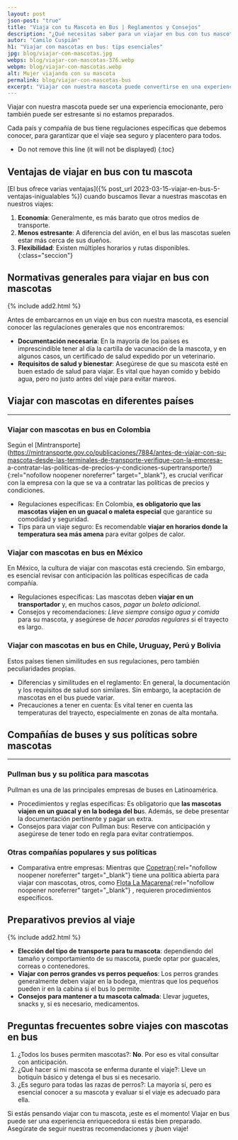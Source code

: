 ```yaml
---
layout: post
json-post: "true"
title: "Viaja con tu Mascota en Bus | Reglamentos y Consejos"
description: "¿Qué necesitas saber para un viajar en bus con tus mascotas? • regulaciones • consejos • preparativos ¡Entérate y disfruta de un trayecto sin inconvenientes!"
autor: "Camilo Cuspián"
h1: "Viajar con mascotas en bus: tips esenciales"
jpg: blog/viajar-con-mascotas.jpg
webps: blog/viajar-con-mascotas-376.webp
webpm: blog/viajar-con-mascotas.webp
alt: Mujer viajando con su mascota
permalink: blog/viajar-con-mascotas-bus
excerpt: "Viajar con nuestra mascota puede convertirse en una experiencia memorable, pero también en un reto si no estamos bien preparados."
---
```

Viajar con nuestra mascota puede ser una experiencia emocionante, pero también puede ser estresante si no estamos preparados.

Cada país y compañía de bus tiene regulaciones específicas que debemos conocer, para garantizar que el viaje sea seguro y placentero para todos.

* Do not remove this line (it will not be displayed)
{:toc}

## Ventajas de viajar en bus con tu mascota

[El bus ofrece varias ventajas]({% post_url 2023-03-15-viajar-en-bus-5-ventajas-inigualables %}) cuando buscamos llevar a nuestras mascotas en nuestros viajes:

1. **Economía**: Generalmente, es más barato que otros medios de transporte.
2. **Menos estresante**: A diferencia del avión, en el bus las mascotas suelen estar más cerca de sus dueños.
3. **Flexibilidad**: Existen múltiples horarios y rutas disponibles.
{:class="seccion"}

## Normativas generales para viajar en bus con mascotas

{% include add2.html %}

Antes de embarcarnos en un viaje en bus con nuestra mascota, es esencial conocer las regulaciones generales que nos encontraremos:

* **Documentación necesaria**: En la mayoría de los países es imprescindible tener al día la cartilla de vacunación de la mascota, y en algunos casos, un certificado de salud expedido por un veterinario.
* **Requisitos de salud y bienestar**: Asegúrese de que su mascota esté en buen estado de salud para viajar. Es vital que hayan comido y bebido agua, pero no justo antes del viaje para evitar mareos.

## Viajar con mascotas en diferentes países

----

### Viajar con mascotas en bus en Colombia

Según el [Mintransporte](https://mintransporte.gov.co/publicaciones/7884/antes-de-viajar-con-su-mascota-desde-las-terminales-de-transporte-verifique-con-la-empresa- a-contratar-las-politicas-de-precios-y-condiciones-supertransporte/){:rel="nofollow noopener noreferrer" target="_blank"}, es crucial verificar con la empresa con la que se va a contratar las políticas de precios y condiciones.

* Regulaciones específicas: En Colombia, **es obligatorio que las mascotas viajen en un guacal o maleta especial** que garantice su comodidad y seguridad.
* Tips para un viaje seguro: Es recomendable **viajar en horarios donde la temperatura sea más amena** para evitar golpes de calor.

### Viajar con mascotas en bus en México

En México, la cultura de viajar con mascotas está creciendo. Sin embargo, es esencial revisar con anticipación las políticas específicas de cada compañía.

* Regulaciones específicas: Las mascotas deben **viajar en un transportador** y, en muchos casos, *pagar un boleto adicional*.
* Consejos y recomendaciones: *Lleve siempre consigo agua y comida* para su mascota, y asegúrese de *hacer paradas regulares* si el trayecto es largo.

### Viajar con mascotas en bus en Chile, Uruguay, Perú y Bolivia

Estos países tienen similitudes en sus regulaciones, pero también peculiaridades propias.

* Diferencias y similitudes en el reglamento: En general, la documentación y los requisitos de salud son similares. Sin embargo, la aceptación de mascotas en el bus puede variar.
* Precauciones a tener en cuenta: Es vital tener en cuenta las temperaturas del trayecto, especialmente en zonas de alta montaña.

## Compañías de buses y sus políticas sobre mascotas

----

### Pullman bus y su política para mascotas

Pullman es una de las principales empresas de buses en Latinoamérica.

* Procedimientos y reglas específicas: Es obligatorio que **las mascotas viajen en un guacal y en la bodega del bu**s. Además, se debe presentar la documentación pertinente y pagar un extra.
* Consejos para viajar con Pullman bus: Reserve con anticipación y asegúrese de tener todo en regla para evitar contratiempos.

### Otras compañías populares y sus políticas

* Comparativa entre empresas: Mientras que [Copetran](https://www.copetran.com/viaja-con-tus-mascotas/){:rel="nofollow noopener noreferrer" target="_blank"} tiene una política abierta para viajar con mascotas, otros, como [Flota La Macarena](https://www.flotalamacarena.com/flotas-politica/politica-de-mascotas/){:rel="nofollow noopener noreferrer" target="_blank"} , requieren procedimientos específicos.

## Preparativos previos al viaje

{% include add2.html %}

* **Elección del tipo de transporte para tu mascota**: dependiendo del tamaño y comportamiento de su mascota, puede optar por guacales, correas o contenedores.
* **Viajar con perros grandes vs perros pequeños**: Los perros grandes generalmente deben viajar en la bodega, mientras que los pequeños pueden ir en la cabina si el bus lo permite.
* **Consejos para mantener a tu mascota calmada**: Llevar juguetes, snacks y, si es necesario, medicamentos.

## Preguntas frecuentes sobre viajes con mascotas en bus

1. ¿Todos los buses permiten mascotas?: **No**. Por eso es vital consultar con anticipación.
2. ¿Qué hacer si mi mascota se enferma durante el viaje?: Lleve un botiquín básico y detenga el bus si es necesario.
3. ¿Es seguro para todas las razas de perros?: La mayoría sí, pero es esencial conocer a su mascota y evaluar si el viaje es adecuado para ella.

Si estás pensando viajar con tu mascota, ¡este es el momento! Viajar en bus puede ser una experiencia enriquecedora si estás bien preparado. Asegúrate de seguir nuestras recomendaciones y ¡buen viaje!
